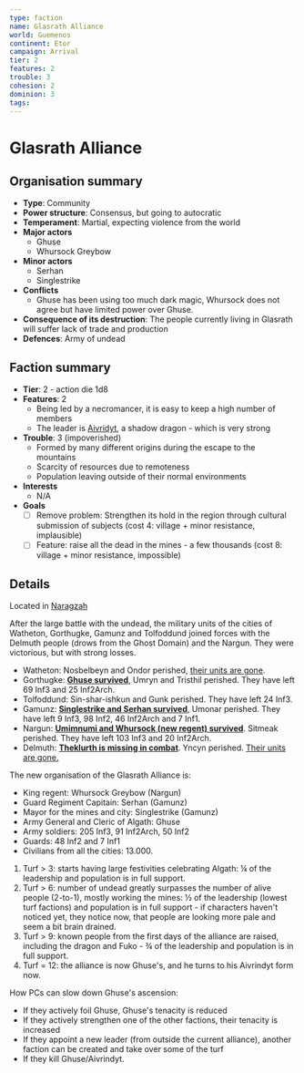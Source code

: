 ```yaml
---
type: faction
name: Glasrath Alliance
world: Guemenos
continent: Etor
campaign: Arrival
tier: 2
features: 2
trouble: 3
cohesion: 2
dominion: 3
tags: 
---
```


# Glasrath Alliance

## Organisation summary

- **Type**: Community
- **Power structure**: Consensus, but going to autocratic
- **Temperament**: Martial, expecting violence from the world
- **Major actors**
	- Ghuse
	- Whursock Greybow
- **Minor actors**
	- Serhan
	- Singlestrike
- **Conflicts**
	- Ghuse has been using too much dark magic, Whursock does not agree but have limited power over Ghuse.
- **Consequence of its destruction**: The people currently living in Glasrath will suffer lack of trade and production
- **Defences**: Army of undead

## Faction summary

- **Tier**:  2 - action die 1d8
- **Features**: 2
	- Being led by a necromancer, it is easy to keep a high number of members
	- The leader is [Aivridyt](../npcs/aivridyt.md), a shadow dragon - which is very strong
- **Trouble**:  3 (impoverished)
	- Formed by many different origins during the escape to the mountains
	- Scarcity of resources due to remoteness
	- Population leaving outside of their normal environments
- **Interests**
	- N/A
- **Goals**
	- [ ] Remove problem: Strengthen its hold in the region through cultural submission of subjects (cost 4: village + minor resistance, implausible)
	- [ ] Feature: raise all the dead in the mines - a few thousands (cost 8: village + minor resistance, impossible)

## Details

Located in [Naragzah](../locations/tfddMines.md)

After the large battle with the undead, the military units of the cities of Watheton, Gorthugke, Gamunz and Tolfoddund joined forces with the Delmuth people (drows from the Ghost Domain) and the Nargun. They were victorious, but with strong losses.

* Watheton: Nosbelbeyn and Ondor perished, <span style="text-decoration:underline;">their units are gone</span>.
* Gorthugke: **<span style="text-decoration:underline;">Ghuse survived</span>**, Umryn and Tristhil perished. They have left 69 Inf3 and 25 Inf2Arch.
* Tolfoddund: Sin-shar-ishkun and Gunk perished. They have left 24 Inf3.
* Gamunz: **<span style="text-decoration:underline;">Singlestrike and Serhan survived</span>**, Umonar perished. They have left 9 Inf3, 98 Inf2, 46 Inf2Arch and 7 Inf1.
* Nargun: **<span style="text-decoration:underline;">Umimnumi and Whursock (new regent) survived</span>**. Sitmeak perished. They have left 103 Inf3 and 20 Inf2Arch.
* Delmuth: **<span style="text-decoration:underline;">Theklurth is missing in combat</span>**. Yncyn perished. <span style="text-decoration:underline;">Their units are gone.</span>

The new organisation of the Glasrath Alliance is:

* King regent: Whursock Greybow (Nargun)
* Guard Regiment Capitain: Serhan (Gamunz)
* Mayor for the mines and city: Singlestrike (Gamunz)
* Army General and Cleric of Algath: Ghuse
* Army soldiers: 205 Inf3, 91 Inf2Arch, 50 Inf2
* Guards: 48 Inf2 and 7 Inf1
* Civilians from all the cities: 13.000.

1. Turf > 3: starts having large festivities celebrating Algath: ¼ of the leadership and population is in full support.
2. Turf > 6: number of undead greatly surpasses the number of alive people (2-to-1), mostly working the mines: ½ of the leadership (lowest turf factions) and population is in full support - if characters haven't noticed yet, they notice now, that people are looking more pale and seem a bit brain drained.
3. Turf > 9: known people from the first days of the alliance are raised, including the dragon and Fuko - ¾ of the leadership and population is in full support.
4. Turf = 12: the alliance is now Ghuse's, and he turns to his Aivrindyt form now.

How PCs can slow down Ghuse's ascension:

* If they actively foil Ghuse, Ghuse's tenacity is reduced
* If they actively strengthen one of the other factions, their tenacity is increased
* If they appoint a new leader (from outside the current alliance), another faction can be created and take over some of the turf
* If they kill Ghuse/Aivrindyt.
